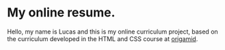 # My online resume.

Hello, my name is Lucas and this is my online curriculum project, based on the curriculum developed in the HTML and CSS course at [origamid](https://www.origamid.com/curso/html-e-css-para-iniciantes/).
